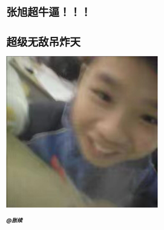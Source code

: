 <!DOCTYPE html>
<html lang="en">
<head>
    <meta charset="UTF-8">
    <meta name="viewport" content="width=device-width, initial-scale=1.0">
    <title>张旭超牛逼</title>
</head>
<body>
<h1>张旭超牛逼！！！</h1>
<h1>超级无敌吊炸天</h1> 
<img src="./Image_314878674788152.jpg" width="400px" alt="">   
</body>







    
<h5>@胀续</h5>

</html>
